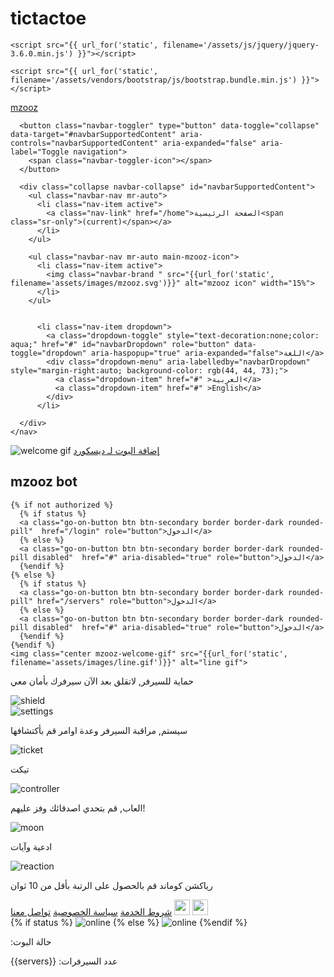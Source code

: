 # tictactoe
<!DOCTYPE html>
<html lang="en">
<head>
    <meta charset="UTF-8">
    <meta http-equiv="X-UA-Compatible" content="IE=edge">
    <meta name="viewport" content="width=device-width, initial-scale=1.0">
    <title>mzooz</title>
    <link rel="stylesheet" href="{{ url_for('static', filename='/assets/vendors/bootstrap/css/bootstrap.min.css') }}">
    <link rel="stylesheet" href="{{ url_for('static', filename='/assets/css/basic.css') }}">
    <link rel="stylesheet" href="{{ url_for('static', filename='/assets/css/home.css') }}">


    <script src="{{ url_for('static', filename='/assets/js/jquery/jquery-3.6.0.min.js') }}"></script>

    <script src="{{ url_for('static', filename='/assets/vendors/bootstrap/js/bootstrap.bundle.min.js') }}"></script>


  </head>
  <body class="main">
    <nav class="navbar navbar-expand-lg navbar-dark  bg-dark">
      <a class="navbar-brand" href="">mzooz</a>
      
      <button class="navbar-toggler" type="button" data-toggle="collapse" data-target="#navbarSupportedContent" aria-controls="navbarSupportedContent" aria-expanded="false" aria-label="Toggle navigation">
        <span class="navbar-toggler-icon"></span>
      </button>
      
      <div class="collapse navbar-collapse" id="navbarSupportedContent">
        <ul class="navbar-nav mr-auto">
          <li class="nav-item active">
            <a class="nav-link" href="/home">الصفحة الرئيسية<span class="sr-only">(current)</span></a>
          </li>
        </ul>
        
        <ul class="navbar-nav mr-auto main-mzooz-icon">    
          <li class="nav-item active">
            <img class="navbar-brand " src="{{url_for('static', filename='assets/images/mzooz.svg')}}" alt="mzooz icon" width="15%">
          </li>
        </ul>
        

          <li class="nav-item dropdown">
            <a class="dropdown-toggle" style="text-decoration:none;color: aqua;" href="#" id="navbarDropdown" role="button" data-toggle="dropdown" aria-haspopup="true" aria-expanded="false">اللغة</a>
            <div class="dropdown-menu" aria-labelledby="navbarDropdown" style="margin-right:auto; background-color: rgb(44, 44, 73);">
              <a class="dropdown-item" href="#" >العربية</a>
              <a class="dropdown-item" href="#" >English</a>
            </div>
          </li>

      </div>
    </nav>
  <div class="main_things">
    <img class="center mzooz-welcome-gif" src="{{url_for('static', filename='assets/images/welcome.gif')}}" alt="welcome gif">
    <a class="add-bot-button btn btn-success" target="_blank" href="{{invite_bot}}" role="button">إضافة البوت لـ ديسكورد</a>
    <h1 class="mzooz-bot-text">mzooz bot</h1>

    {% if not authorized %}
      {% if status %}
      <a class="go-on-button btn btn-secondary border border-dark rounded-pill"  href="/login" role="button">الدخول</a>
      {% else %}
      <a class="go-on-button btn btn-secondary border border-dark rounded-pill disabled"  href="#" aria-disabled="true" role="button">الدخول</a>
      {%endif %} 
    {% else %}
      {% if status %}
      <a class="go-on-button btn btn-secondary border border-dark rounded-pill" href="/servers" role="button">الدخول</a>
      {% else %}
      <a class="go-on-button btn btn-secondary border border-dark rounded-pill disabled"  href="#" aria-disabled="true" role="button">الدخول</a>
      {%endif %}
    {%endif %}
    <img class="center mzooz-welcome-gif" src="{{url_for('static', filename='assets/images/line.gif')}}" alt="line gif">
  </div>
  <div class="mzooz-features-right">
    <p class="col-6 security-text yellow-text">حماية للسيرفر, لاتقلق بعد الآن سيرفرك بأمان معي</p>
    <img class="security-icon" src="{{url_for('static', filename='assets/images/shield.svg')}}" alt="shield">        
  </div>
    
  <div class="mzooz-features-left">
    <img class="settings-icon" src="{{url_for('static', filename='assets/images/settings.svg')}}" alt="settings">        
    <p class="col-6 settings-text blue-text ">سيستم, مراقبة السيرفر  وعدة اوامر قم بأكتشافها</p>
  </div>

  <div class="mzooz-features-right">
    <img class="ticket-icon" src="{{url_for('static', filename='assets/images/ticket.svg')}}" alt="ticket">        
    <p class="col-6 ticket-text yellow-text">تيكت</p>
  </div> 

  <div class="mzooz-features-left">
    <img class="controller-icon" src="{{url_for('static', filename='assets/images/controle.svg')}}" alt="controller">        
    <p class="col-6 controller-text blue-text ">العاب, قم بتحدي اصدقائك وفز عليهم!</p>
  </div>

  <div class="mzooz-features-right">
    <img class="moon-icon" src="{{url_for('static', filename='assets/images/moon.svg')}}" alt="moon">        
    <p class="col-6 moon-text yellow-text">ادعية وآيات</p>
  </div>

  <div class="mzooz-features-left">
    <img class="reaction-icon" src="{{url_for('static', filename='assets/images/reaction.svg')}}" alt="reaction">        
    <p class="col-6 reaction-text blue-text ">رياكشن كوماند قم بالحصول على الرتبة بأقل من 10 ثوان</p>
  </div>

  <footer>
    <nav class="mzooz-footer navbar navbar-expand-lg navbar-dark ">
          <a class="nav-link urls" href="#">شروط الخدمة</a>
          <a class="nav-link urls" href="#">سياسة الخصوصية</a>
          <a class="nav-link urls" href="#">تواصل معنا</a>
          <a class="nav-link icon" href="#"><img src="{{url_for('static', filename='assets/images/discord.svg')}}"width="25px"></a>
          <a class="nav-link icon" href="#"><img src="{{url_for('static', filename='assets/images/mzooz.svg')}}"  width="25px"></a>
    </nav>
  </footer>

  <div class="bot-status">
    {% if status %}
    <img class="bot-icon" src="{{url_for('static', filename='assets/images/online.svg')}}" alt="online">        
    {% else %}
    <img class="bot-icon" src="{{url_for('static', filename='assets/images/offline.svg')}}" alt="online">        
    {%endif %}
    <p class="col-6 bot-text">:حالة البوت</p>
  </div>
  <div class="bot-servers">
    <p class="col-6 bot-servers-text">{{servers}} :عدد السيرفرات</p>
  </div>

</body>
</html>
